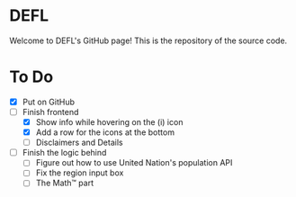 # DEFL
Welcome to DEFL's GitHub page!
This is the repository of the source code.

# To Do
- [x] Put on GitHub
- [ ] Finish frontend
    - [x] Show info while hovering on the (i) icon
    - [x] Add a row for the icons at the bottom
    - [ ] Disclaimers and Details

- [ ] Finish the logic behind
    - [ ] Figure out how to use United Nation's population API
    - [ ] Fix the region input box
    - [ ] The Math™️ part